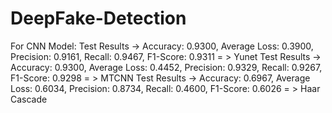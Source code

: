 # DeepFake-Detection
For CNN Model: 
Test Results -> Accuracy: 0.9300, Average Loss: 0.3900, Precision: 0.9161, Recall: 0.9467, F1-Score: 0.9311 = > Yunet
Test Results -> Accuracy: 0.9300, Average Loss: 0.4452, Precision: 0.9329, Recall: 0.9267, F1-Score: 0.9298 = > MTCNN
Test Results -> Accuracy: 0.6967, Average Loss: 0.6034, Precision: 0.8734, Recall: 0.4600, F1-Score: 0.6026 = > Haar Cascade

